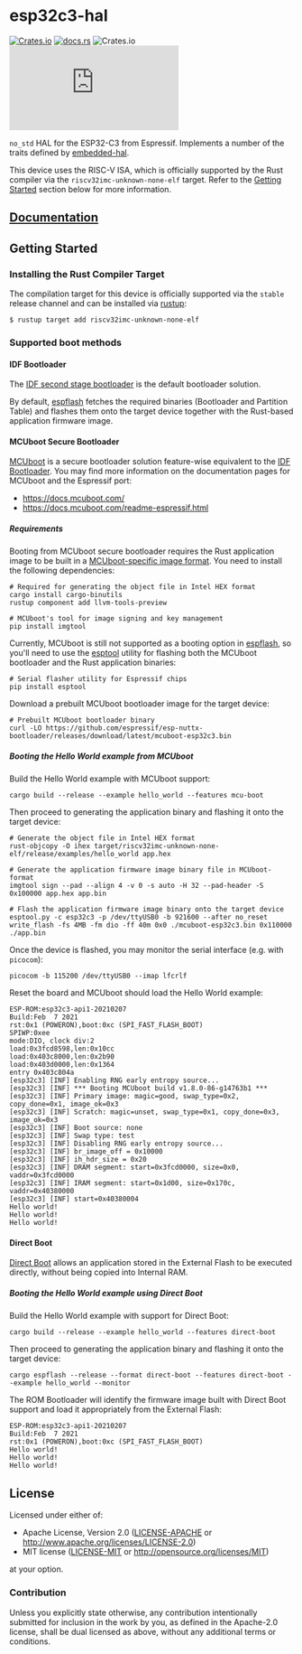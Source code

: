 # esp32c3-hal

[![Crates.io](https://img.shields.io/crates/v/esp32c3-hal?labelColor=1C2C2E&color=C96329&logo=Rust&style=flat-square)](https://crates.io/crates/esp32c3-hal)
[![docs.rs](https://img.shields.io/docsrs/esp32c3-hal?labelColor=1C2C2E&color=C96329&logo=rust&style=flat-square)](https://docs.rs/esp32c3-hal)
![Crates.io](https://img.shields.io/crates/l/esp32c3-hal?labelColor=1C2C2E&style=flat-square)
[![Matrix](https://img.shields.io/matrix/esp-rs:matrix.org?label=join%20matrix&labelColor=1C2C2E&color=BEC5C9&logo=matrix&style=flat-square)](https://matrix.to/#/#esp-rs:matrix.org)

`no_std` HAL for the ESP32-C3 from Espressif. Implements a number of the traits defined by [embedded-hal](https://github.com/rust-embedded/embedded-hal).

This device uses the RISC-V ISA, which is officially supported by the Rust compiler via the `riscv32imc-unknown-none-elf` target. Refer to the [Getting Started](#getting-started) section below for more information.

## [Documentation]

[documentation]: https://docs.rs/esp32c3-hal/

## Getting Started

### Installing the Rust Compiler Target

The compilation target for this device is officially supported via the `stable` release channel and can be installed via [rustup](https://rustup.rs/):

```shell
$ rustup target add riscv32imc-unknown-none-elf
```

### Supported boot methods

#### IDF Bootloader

The [IDF second stage bootloader](https://docs.espressif.com/projects/esp-idf/en/latest/esp32c3/api-guides/startup.html#second-stage-bootloader) is the default bootloader solution.

By default, [espflash](https://github.com/esp-rs/espflash) fetches the required binaries (Bootloader and Partition Table) and flashes them onto the target device together with the Rust-based application firmware image.

#### MCUboot Secure Bootloader

[MCUboot](https://github.com/mcu-tools/mcuboot) is a secure bootloader solution feature-wise equivalent to the [IDF Bootloader](#idf-bootloader).
You may find more information on the documentation pages for MCUboot and the Espressif port:
- https://docs.mcuboot.com/
- https://docs.mcuboot.com/readme-espressif.html

##### Requirements

Booting from MCUboot secure bootloader requires the Rust application image to be built in a [MCUboot-specific image format](https://docs.mcuboot.com/design.html#image-format). You need to install the following dependencies:

```shell
# Required for generating the object file in Intel HEX format
cargo install cargo-binutils
rustup component add llvm-tools-preview

# MCUboot's tool for image signing and key management
pip install imgtool
```

Currently, MCUboot is still not supported as a booting option in [espflash](https://github.com/esp-rs/espflash/issues/267), so you'll need to use the [esptool](https://github.com/espressif/esptool) utility for flashing both the MCUboot bootloader and the Rust application binaries:

```shell
# Serial flasher utility for Espressif chips
pip install esptool
```

Download a prebuilt MCUboot bootloader image for the target device:

```shell
# Prebuilt MCUboot bootloader binary
curl -LO https://github.com/espressif/esp-nuttx-bootloader/releases/download/latest/mcuboot-esp32c3.bin
```

##### Booting the Hello World example from MCUboot

Build the Hello World example with MCUboot support:

```shell
cargo build --release --example hello_world --features mcu-boot
```
Then proceed to generating the application binary and flashing it onto the target device:

```shell
# Generate the object file in Intel HEX format
rust-objcopy -O ihex target/riscv32imc-unknown-none-elf/release/examples/hello_world app.hex

# Generate the application firmware image binary file in MCUboot-format
imgtool sign --pad --align 4 -v 0 -s auto -H 32 --pad-header -S 0x100000 app.hex app.bin

# Flash the application firmware image binary onto the target device
esptool.py -c esp32c3 -p /dev/ttyUSB0 -b 921600 --after no_reset write_flash -fs 4MB -fm dio -ff 40m 0x0 ./mcuboot-esp32c3.bin 0x110000 ./app.bin
```
Once the device is flashed, you may monitor the serial interface (e.g. with `picocom`):

```shell
picocom -b 115200 /dev/ttyUSB0 --imap lfcrlf
```

Reset the board and MCUboot should load the Hello World example:
```shell
ESP-ROM:esp32c3-api1-20210207
Build:Feb  7 2021
rst:0x1 (POWERON),boot:0xc (SPI_FAST_FLASH_BOOT)
SPIWP:0xee
mode:DIO, clock div:2
load:0x3fcd8598,len:0x10cc
load:0x403c8000,len:0x2b90
load:0x403d0000,len:0x1364
entry 0x403c804a
[esp32c3] [INF] Enabling RNG early entropy source...
[esp32c3] [INF] *** Booting MCUboot build v1.8.0-86-g14763b1 ***
[esp32c3] [INF] Primary image: magic=good, swap_type=0x2, copy_done=0x1, image_ok=0x3
[esp32c3] [INF] Scratch: magic=unset, swap_type=0x1, copy_done=0x3, image_ok=0x3
[esp32c3] [INF] Boot source: none
[esp32c3] [INF] Swap type: test
[esp32c3] [INF] Disabling RNG early entropy source...
[esp32c3] [INF] br_image_off = 0x10000
[esp32c3] [INF] ih_hdr_size = 0x20
[esp32c3] [INF] DRAM segment: start=0x3fcd0000, size=0x0, vaddr=0x3fcd0000
[esp32c3] [INF] IRAM segment: start=0x1d00, size=0x170c, vaddr=0x40380000
[esp32c3] [INF] start=0x40380004
Hello world!
Hello world!
Hello world!
```

#### Direct Boot

[Direct Boot](https://github.com/espressif/esp32c3-direct-boot-example#direct-boot-in-esp32-c3) allows an application stored in the External Flash to be executed directly, without being copied into Internal RAM.

##### Booting the Hello World example using Direct Boot

Build the Hello World example with support for Direct Boot:

```shell
cargo build --release --example hello_world --features direct-boot
```

Then proceed to generating the application binary and flashing it onto the target device:

```shell
cargo espflash --release --format direct-boot --features direct-boot --example hello_world --monitor
```

The ROM Bootloader will identify the firmware image built with Direct Boot support and load it appropriately from the External Flash:

```shell
ESP-ROM:esp32c3-api1-20210207
Build:Feb  7 2021
rst:0x1 (POWERON),boot:0xc (SPI_FAST_FLASH_BOOT)
Hello world!
Hello world!
Hello world!
```

## License

Licensed under either of:

- Apache License, Version 2.0 ([LICENSE-APACHE](../LICENSE-APACHE) or http://www.apache.org/licenses/LICENSE-2.0)
- MIT license ([LICENSE-MIT](../LICENSE-MIT) or http://opensource.org/licenses/MIT)

at your option.

### Contribution

Unless you explicitly state otherwise, any contribution intentionally submitted for inclusion in
the work by you, as defined in the Apache-2.0 license, shall be dual licensed as above, without
any additional terms or conditions.
